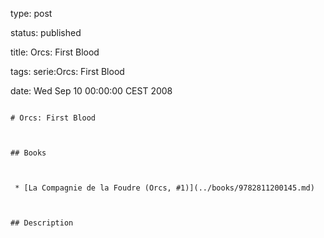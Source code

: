 type: post
status: published
title: Orcs: First Blood
tags: serie:Orcs: First Blood
date: Wed Sep 10 00:00:00 CEST 2008
~~~~~~
# Orcs: First Blood

## Books

 * [La Compagnie de la Foudre (Orcs, #1)](../books/9782811200145.md)

## Description
